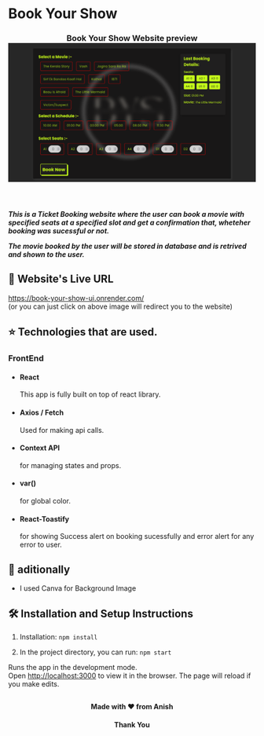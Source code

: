 # Book Your Show

<h3 align="center">
  Book Your Show Website preview <br/>
  <a href="https://book-your-show-ui.onrender.com/" target="_blank"><img alt="Demo" src="./redme-Img.png" /> </a>
</h3>

<br>
<h5>This is a Ticket Booking website where the user can book a movie with specified seats at a specified slot and get a confirmation that, wheteher booking was sucessful or not.

The movie booked by the user will be stored in database and is retrived and shown to the user.</h5>


## 📖 Website's Live URL  
  https://book-your-show-ui.onrender.com/  
  (or you can just click on above image will redirect you to the website)


## ⭐ Technologies that are used.

### FrontEnd
- #### React  
    This app is fully built on top of react library.
- #### Axios / Fetch
    Used for making api calls.
- #### Context API
    for managing states and props.
- #### var()
    for global color.
- #### React-Toastify
    for showing Success alert on booking sucessfully  and error alert for any error to user.
    
## 🔹 aditionally 
-   I used Canva for Background Image


## 🛠 Installation and Setup Instructions

1. Installation: `npm install`

2. In the project directory, you can run: `npm start`

Runs the app in the development mode.\
Open [http://localhost:3000](http://localhost:3000) to view it in the browser.
The page will reload if you make edits.

##
<h4 align="center">Made with ❤️ from Anish</h4>
<h4 align="center">Thank You</h4>

